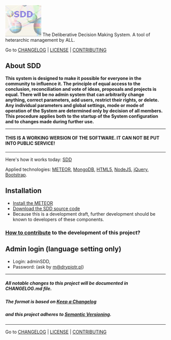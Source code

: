 ![](https://github.com/madrypiotr/SDD/blob/master/client/stylesheets/sdd.jpg) The Deliberative Decision Making System. A tool of heterarchic management by ALL.

Go to  [CHANGELOG] | [LICENSE] | [CONTRIBUTING]

## About SDD
**This system is designed to make it possible for everyone in the community to influence it. The principle of equal access to the conclusion, reconciliation and vote of ideas, proposals and projects is equal. There will be no admin system that can arbitrarily change anything, correct parameters, add users, restrict their rights, or delete. Any individual parameters and global settings, mode or mode of operation of the System are determined only by decision of all members. This procedure applies both to the startup of the System configuration and to changes made during further use.**

---
#### THIS IS A WORKING WERSION OF THE SOFTWARE. IT CAN NOT BE PUT INTO PUBLIC SERVICE! 
---

Here's how it works today: [SDD]

Applied technologies: [METEOR], [MongoDB], [HTML5], [NodeJS], [jQuery], [Bootstrap].

## Installation
* [Install the METEOR] 
* [Download the SDD source code] 
* Because this is a development draft, further development should be known to developers of these components.

### [How to contribute] to the development of this project?

## Admin login (language setting only) 
* Login: adminSDD, 
* Password: (ask by m@drypiotr.pl)

---
##### All notable changes to this project will be documented in CHANGELOG.md file.
##### The format is based on [Keep a Changelog](http://keepachangelog.com/)
##### and this project adheres to [Semantic Versioning](http://semver.org/).
---

Go to [CHANGELOG] | [LICENSE] | [CONTRIBUTING]

[SDD]: http://sdd.ha.pl
[SDD GitHub issue page]: https://github.com/madrypiotr/SDD/issues
[Download the SDD source code]: https://github.com/madrypiotr/SDD
[Install the METEOR]: https://www.meteor.com/install
[METEOR]: https://github.com/meteor/meteor
[MongoDB]: https://github.com/mongodb
[NodeJS]: https://github.com/nodejs/node/blob/master/LICENSE
[HTML5]: https://www.w3.org/2011/03/html-license-options.html
[jQuery]: https://github.com/jquery/jquery/blob/master/LICENSE.txt
[Bootstrap]: https://github.com/twbs/bootstrap
[LICENSE]: https://github.com/madrypiotr/SDD/blob/master/LICENSE.md
[CHANGELOG]: https://github.com/madrypiotr/SDD/blob/master/CHANGELOG.md
[CONTRIBUTING]: https://github.com/madrypiotr/SDD/blob/master/CONTRIBUTING.md
[How to contribute]: https://github.com/madrypiotr/SDD/blob/master/README.md


